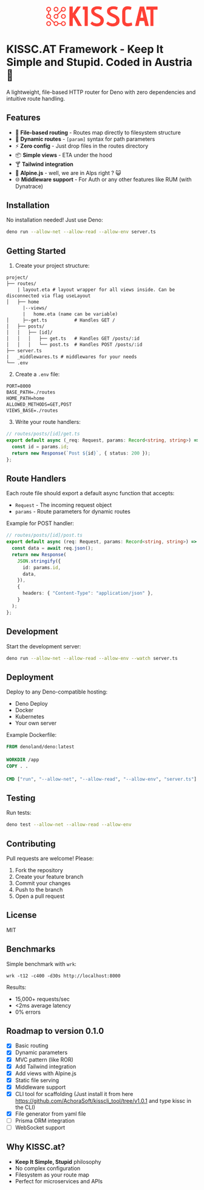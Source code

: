 <p align="center">
  <img src="https://github.com/AchoraSoft/kissc.at/blob/master/logo.png?raw=true" alt="Описание изображения" width="300"/>
</p>

# KISSC.AT Framework - Keep It Simple and Stupid. Coded in Austria 🚀

A lightweight, file-based HTTP router for Deno with zero dependencies and intuitive route handling.

## Features

- 🚀 **File-based routing** - Routes map directly to filesystem structure
- 🧩 **Dynamic routes** - `[param]` syntax for path parameters
- ⚡ **Zero config** - Just drop files in the routes directory
- 📦 **Simple views** - ETA under the hood
- 🍸 **Tailwind integration**
- 👻 **Alpine.js** - well, we are in Alps right ? 😺
- 🌐 **Middleware support** - For Auth or any other features like RUM (with Dynatrace)

## Installation

No installation needed! Just use Deno:

```bash
deno run --allow-net --allow-read --allow-env server.ts
```

## Getting Started

1. Create your project structure:

```
project/
├── routes/
    | layout.eta # layout wrapper for all views inside. Can be disconnected via flag useLayout
│   ├── home
      |--views/
      |   home.eta (name can be variable)
│     ├─-get.ts          # Handles GET /
│   ├── posts/
│   │   ├── [id]/
│   │   │   ├── get.ts   # Handles GET /posts/:id
│   │   │   └── post.ts  # Handles POST /posts/:id
├── server.ts
|   _middlewares.ts # middlewares for your needs
└── .env
```

2. Create a `.env` file:

```env
PORT=8000
BASE_PATH=./routes
HOME_PATH=home
ALLOWED_METHODS=GET,POST
VIEWS_BASE=./routes
```

3. Write your route handlers:

```typescript
// routes/posts/[id]/get.ts
export default async (_req: Request, params: Record<string, string>) => {
  const id = params.id;
  return new Response(`Post ${id}`, { status: 200 });
};
```

## Route Handlers

Each route file should export a default async function that accepts:

- `Request` - The incoming request object
- `params` - Route parameters for dynamic routes

Example for POST handler:

```typescript
// routes/posts/[id]/post.ts
export default async (req: Request, params: Record<string, string>) => {
  const data = await req.json();
  return new Response(
    JSON.stringify({
      id: params.id,
      data,
    }),
    {
      headers: { "Content-Type": "application/json" },
    }
  );
};
```

## Development

Start the development server:

```bash
deno run --allow-net --allow-read --allow-env --watch server.ts
```

## Deployment

Deploy to any Deno-compatible hosting:

- Deno Deploy
- Docker
- Kubernetes
- Your own server

Example Dockerfile:

```dockerfile
FROM denoland/deno:latest

WORKDIR /app
COPY . .

CMD ["run", "--allow-net", "--allow-read", "--allow-env", "server.ts"]
```

## Testing

Run tests:

```bash
deno test --allow-net --allow-read --allow-env
```

## Contributing

Pull requests are welcome! Please:

1. Fork the repository
2. Create your feature branch
3. Commit your changes
4. Push to the branch
5. Open a pull request

## License

MIT

## Benchmarks

Simple benchmark with `wrk`:

```
wrk -t12 -c400 -d30s http://localhost:8000
```

Results:

- 15,000+ requests/sec
- <2ms average latency
- 0% errors

## Roadmap to version 0.1.0

- [x] Basic routing
- [x] Dynamic parameters
- [x] MVC pattern (like ROR)
- [x] Add Tailwind integration
- [x] Add views with Alpine.js
- [x] Static file serving
- [x] Middleware support
- [x] CLI tool for scaffolding (Just install it from here https://github.com/AchoraSoft/kisscli_tool/tree/v1.0.1 and type kissc <your-project-name> in the CLI)
- [x] File generator from yaml file
- [ ] Prisma ORM integration
- [ ] WebSocket support

## Why KISSC.at?

- **Keep It Simple, Stupid** philosophy
- No complex configuration
- Filesystem as your route map
- Perfect for microservices and APIs
